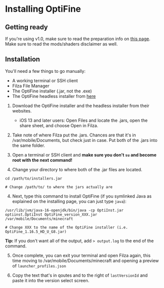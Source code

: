 # Installing OptiFine

## Getting ready

If you're using v1.0, make sure to read the preparation info on [this page](../switching-mc-versions). Make sure to read the mods/shaders disclaimer as well.

## Installation

You'll need a few things to go manually:

* A working terminal or SSH client
* Filza File Manager
* The OptiFine installer (.jar, not the .exe)
* The OptiFine headless installer from [here](https://github.com/PojavLauncherTeam/PojavLauncher/raw/aabc278f0571e2b116a665833decada35451ac48/app_pojavlauncher/src/main/assets/components/OptiInst.jar)

1. Download the OptiFine installer and the headless installer from their websites.
   - iOS 13 and later users: Open Files and locate the .jars, open the share sheet, and choose Open in Filza.
   
2. Take note of where Filza put the .jars. Chances are that it's in /var/mobile/Documents, but check just in case. Put both of the .jars into the same folder.

3. Open a terminal or SSH client and **make sure you don't `su` and become root with the next command!**

4. Change your directory to where both of the .jar files are located.

```
cd /path/to/installers.jar

# Change /path/to/ to where the jars actually are
```

4. Next, type this command to install OptiFine (if you symlinked Java as explained on the installing page, you can just type `java`):

```
/usr/lib/jvm/java-16-openjdk/bin/java -cp OptiInst.jar optiinst.OptiInst OptiFine_version_XXX.jar /var/mobile/Documents/minecraft

# Change XXX to the name of the OptiFine installer (i.e. OptiFine_1.16.5_HD_U_G8.jar)
```

**Tip:** If you don't want all of the output, add `> output.log` to the end of the command.

5. Once complete, you can exit your terminal and open Filza again, this time moving to /var/mobile/Documents/minecraft and opening a preview of `launcher_profiles.json`

6. Copy the text that's in qoutes and to the right of `lastVersionId` and paste it into the version select screen.
